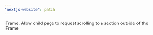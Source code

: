 ```yaml
---
"nextjs-website": patch
---
```


iFrame: Allow child page to request scrolling to a section outside of the iFrame
